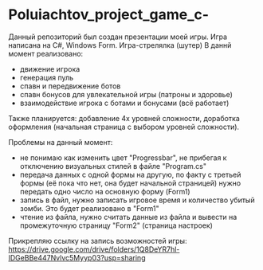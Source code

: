 # Poluiachtov_project_game_c-
Данный репозиторий был создан презентации моей игры. Игра написана на C#, Windows Form. Игра-стрелялка (шутер)
В даннй момент реализовано:
- движение игрока
- генерация пуль
- спавн и передвижение ботов
- спавн бонусов для увлекательной игры (патроны и здоровье)
- взаимодействие игрока с ботами и бонусами (всё работает)

Также планируется: добавление 4х уровней сложности, доработка оформления (начальная страница с выбором уровней сложности). 

Проблемы на данный момент:
 - не понимаю как изменить цвет "Progressbar", не прибегая к отключению визуальных стилей в файле "Program.cs"
 - передача данных с одной формы на другую, по факту с третьей формы (её пока что нет, она будет начальной страницей) нужно передать одно число на основную форму (Form1)
 - запись в файл, нужно записать игровое время и количество убитый зомби. Это будет реализовано в "Form1"
 - чтение из файла, нужно считать данные из файла и вывести на промежуточную страницу "Form2" (страница настроек)

Прикрепляю ссылку на запись возможностей игры: https://drive.google.com/drive/folders/1Q8DeYR7hl-IDGeBBe447Nvlvc5Myyp03?usp=sharing
